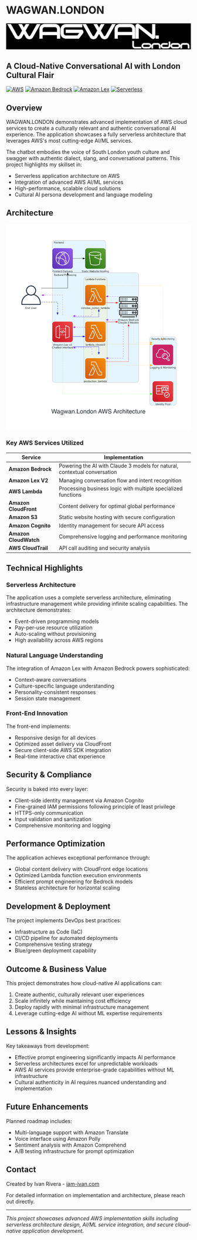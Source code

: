 # WAGWAN.LONDON

![Wagwan London Banner](html/images/title_text_bw.png)

## A Cloud-Native Conversational AI with London Cultural Flair

[![AWS](https://img.shields.io/badge/AWS-Powered-orange?style=flat-square&logo=amazon-aws)](https://aws.amazon.com/)
[![Amazon Bedrock](https://img.shields.io/badge/Bedrock-Claude_3-purple?style=flat-square&logo=amazon)](https://aws.amazon.com/bedrock/)
[![Amazon Lex](https://img.shields.io/badge/Lex-v2-blue?style=flat-square&logo=amazon)](https://aws.amazon.com/lex/)
[![Serverless](https://img.shields.io/badge/Architecture-Serverless-green?style=flat-square&logo=serverless)](https://aws.amazon.com/serverless/)

## Overview

WAGWAN.LONDON demonstrates advanced implementation of AWS cloud services to create a culturally relevant and authentic conversational AI experience. The application showcases a fully serverless architecture that leverages AWS's most cutting-edge AI/ML services.

The chatbot embodies the voice of South London youth culture and swagger with authentic dialect, slang, and conversational patterns. This project highlights my skillset in:

- Serverless application architecture on AWS
- Integration of advanced AWS AI/ML services
- High-performance, scalable cloud solutions
- Cultural AI persona development and language modeling

## Architecture

![AWS Architecture Diagram](wagwan_london_architecture.png)

### Key AWS Services Utilized

| Service | Implementation |
|---------|----------------|
| **Amazon Bedrock** | Powering the AI with Claude 3 models for natural, contextual conversation |
| **Amazon Lex V2** | Managing conversation flow and intent recognition |
| **AWS Lambda** | Processing business logic with multiple specialized functions |
| **Amazon CloudFront** | Content delivery for optimal global performance |
| **Amazon S3** | Static website hosting with secure configuration |
| **Amazon Cognito** | Identity management for secure API access |
| **Amazon CloudWatch** | Comprehensive logging and performance monitoring |
| **AWS CloudTrail** | API call auditing and security analysis |

## Technical Highlights

### Serverless Architecture

The application uses a complete serverless architecture, eliminating infrastructure management while providing infinite scaling capabilities. The architecture demonstrates:

- Event-driven programming models
- Pay-per-use resource utilization
- Auto-scaling without provisioning
- High availability across AWS regions

### Natural Language Understanding

The integration of Amazon Lex with Amazon Bedrock powers sophisticated:

- Context-aware conversations
- Culture-specific language understanding
- Personality-consistent responses
- Session state management

### Front-End Innovation

The front-end implements:

- Responsive design for all devices
- Optimized asset delivery via CloudFront
- Secure client-side AWS SDK integration
- Real-time interactive chat experience

## Security & Compliance

Security is baked into every layer:

- Client-side identity management via Amazon Cognito
- Fine-grained IAM permissions following principle of least privilege
- HTTPS-only communication
- Input validation and sanitization
- Comprehensive monitoring and logging

## Performance Optimization

The application achieves exceptional performance through:

- Global content delivery with CloudFront edge locations
- Optimized Lambda function execution environments
- Efficient prompt engineering for Bedrock models
- Stateless architecture for horizontal scaling

## Development & Deployment

The project implements DevOps best practices:

- Infrastructure as Code (IaC)
- CI/CD pipeline for automated deployments
- Comprehensive testing strategy
- Blue/green deployment capability

## Outcome & Business Value

This project demonstrates how cloud-native AI applications can:

1. Create authentic, culturally relevant user experiences
2. Scale infinitely while maintaining cost efficiency
3. Deploy rapidly with minimal infrastructure management
4. Leverage cutting-edge AI without ML expertise requirements

## Lessons & Insights

Key takeaways from development:

- Effective prompt engineering significantly impacts AI performance
- Serverless architectures excel for unpredictable workloads
- AWS AI services provide enterprise-grade capabilities without ML infrastructure
- Cultural authenticity in AI requires nuanced understanding and implementation

## Future Enhancements

Planned roadmap includes:

- Multi-language support with Amazon Translate
- Voice interface using Amazon Polly
- Sentiment analysis with Amazon Comprehend
- A/B testing infrastructure for prompt optimization

## Contact

Created by Ivan Rivera - [iam-ivan.com](https://iam-ivan.com)

For detailed information on implementation and architecture, please reach out directly.

---

*This project showcases advanced AWS implementation skills including serverless architecture design, AI/ML service integration, and secure cloud-native application development.* 